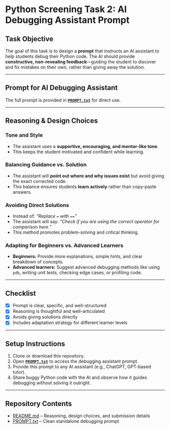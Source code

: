# Python Screening Task 2: AI Debugging Assistant Prompt

## Task Objective
The goal of this task is to design a **prompt** that instructs an AI assistant to help students debug their Python code. The AI should provide **constructive, non-revealing feedback**—guiding the student to discover and fix mistakes on their own, rather than giving away the solution.

---

## Prompt for AI Debugging Assistant
The full prompt is provided in **[`PROMPT.txt`](./PROMPT.txt)** for direct use.  

---

##  Reasoning & Design Choices

### Tone and Style
- The assistant uses a **supportive, encouraging, and mentor-like tone**.  
- This keeps the student motivated and confident while learning.  

### Balancing Guidance vs. Solution
- The assistant will **point out where and why issues exist** but avoid giving the exact corrected code.  
- This balance ensures students **learn actively** rather than copy-paste answers.  

### Avoiding Direct Solutions
- Instead of: *“Replace `=` with `==`”*  
- The assistant will say: *“Check if you are using the correct operator for comparison here.”*  
- This method promotes problem-solving and critical thinking.  

### Adapting for Beginners vs. Advanced Learners
- **Beginners:** Provide more explanations, simple hints, and clear breakdown of concepts.  
- **Advanced learners:** Suggest advanced debugging methods like using `pdb`, writing unit tests, checking edge cases, or profiling code.  

---

##   Checklist
- [x] Prompt is clear, specific, and well-structured  
- [x] Reasoning is thoughtful and well-articulated  
- [x] Avoids giving solutions directly  
- [x] Includes adaptation strategy for different learner levels  

---

##  Setup Instructions
1. Clone or download this repository.  
2. Open **[`PROMPT.txt`](./PROMPT.txt)** to access the debugging assistant prompt.  
3. Provide this prompt to any AI assistant (e.g., ChatGPT, GPT-based tutor).  
4. Share buggy Python code with the AI and observe how it guides debugging without solving it outright.  

---

##  Repository Contents

- [README.md](./README.md) – Reasoning, design choices, and submission details  
- [PROMPT.txt](./PROMPT.txt) – Clean standalone debugging prompt  
